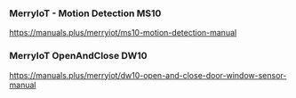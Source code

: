 <h3>MerryIoT - Motion Detection MS10</h3>

https://manuals.plus/merryiot/ms10-motion-detection-manual


<h3>MerryIoT OpenAndClose DW10</h3>

https://manuals.plus/merryiot/dw10-open-and-close-door-window-sensor-manual


